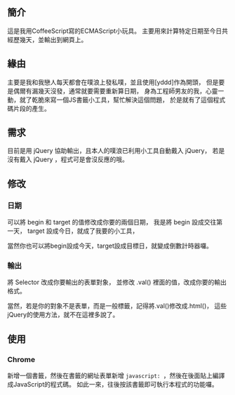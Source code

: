 ## 簡介
這是我用CoffeeScript寫的ECMAScript小玩具。
主要用來計算特定日期至今日共經歷幾天，並輸出到網頁上。

## 緣由
主要是我和我戀人每天都會在噗浪上發私噗，並且使用[yddd]作為開頭，
但是要是偶爾有漏幾天沒發，通常就要需要重新算日期，
身為工程師男友的我，心靈一動，就了乾脆來寫一個JS書籤小工具，幫忙解決這個問題，
於是就有了這個程式碼片段的產生。

## 需求
目前是用 jQuery 協助輸出，且本人的噗浪已利用小工具自動戴入 jQuery，
若是沒有戴入 jQuery ，程式可是會沒反應的哦。

## 修改
### 日期
可以將 begin 和 target 的值修改成你要的兩個日期，
我是將 begin 設成交往第一天， target 設成今日，就成了我要的小工具，

當然你也可以將begin設成今天，target設成目標日，就變成倒數計時器囉。

### 輸出
將 Selector 改成你要輸出的表單對象，
並修改 .val() 裡面的值，改成你要的輸出格式。

當然，若是你的對象不是表單，而是一般標籤，記得將.val()修改成.html()，
這些jQuery的使用方法，就不在這裡多說了。

## 使用
### Chrome
新增一個書籤，然後在書籤的網址表單新增 `javascript: `，然後在後面貼上編譯成JavaScript的程式碼。
如此一來，往後按該書籤即可執行本程式的功能囉。